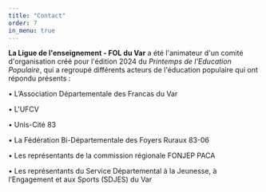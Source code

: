 ```yaml
---
title: "Contact"
order: 7
in_menu: true
---
```

**La Ligue de l'enseignement - FOL du Var** a été l'animateur d'un comité d'organisation créé pour l'édition 2024 du _Printemps de l'Education Populaire_, qui a regroupé différents acteurs de l'éducation populaire qui ont répondu présents : 



•	L’Association Départementale des Francas du Var

•	L'UFCV

•	Unis-Cité 83

•	La Fédération Bi-Départementale des Foyers Ruraux 83-06

•	Les représentants de la commission régionale FONJEP PACA 

•	Les représentants du Service Départemental à la Jeunesse, à l’Engagement et aux Sports (SDJES) du Var 